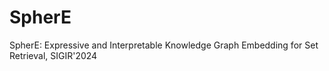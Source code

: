 # SpherE
SpherE: Expressive and Interpretable Knowledge Graph Embedding for Set Retrieval, SIGIR'2024
